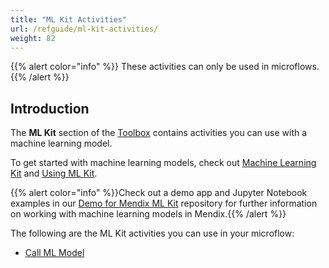 ```yaml
---
title: "ML Kit Activities"
url: /refguide/ml-kit-activities/
weight: 82
---
```


{{% alert color="info" %}}
These activities can only be used in microflows.
{{% /alert %}}

## Introduction

The **ML Kit** section of the [Toolbox](/refguide/view-menu/#toolbox) contains activities you can use with a machine learning model.

To get started with machine learning models, check out [Machine Learning Kit](/refguide/machine-learning-kit/) and [Using ML Kit](/refguide/machine-learning-kit/using-ml-kit/).

{{% alert color="info" %}}Check out a demo app and Jupyter Notebook examples in our [Demo for Mendix ML Kit](https://github.com/mendix/mlkit-example-app) repository for further information on working with machine learning models in Mendix.{{% /alert %}}

The following are the ML Kit activities you can use in your microflow:

* [Call ML Model](/refguide/call-ml-model/)

